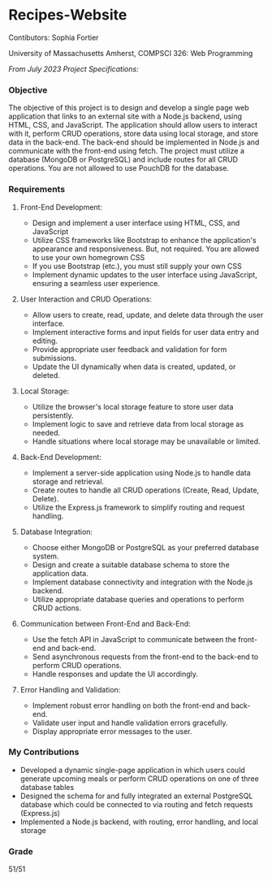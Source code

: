 # Recipes-Website

Contibutors: Sophia Fortier

University of Massachusetts Amherst, COMPSCI 326: Web Programming

*From July 2023 Project Specifications:*

### Objective
The objective of this project is to design and develop a single page web application that links to an external site with a Node.js backend, using HTML, CSS, and JavaScript. The application should allow users to interact with it, perform CRUD operations, store data using local storage, and store data in the back-end. The back-end should be implemented in Node.js and communicate with the front-end using fetch. The project must utilize a database (MongoDB or PostgreSQL) and include routes for all CRUD operations. You are not allowed to use PouchDB for the database.

### Requirements
1. Front-End Development:
   - Design and implement a user interface using HTML, CSS, and JavaScript
   - Utilize CSS frameworks like Bootstrap to enhance the application's appearance and responsiveness. But, not required. You are allowed to use your own homegrown CSS
   - If you use Bootstrap (etc.), you must still supply your own CSS
   - Implement dynamic updates to the user interface using JavaScript, ensuring a seamless user experience.

2. User Interaction and CRUD Operations:
   - Allow users to create, read, update, and delete data through the user interface.
   - Implement interactive forms and input fields for user data entry and editing.
   - Provide appropriate user feedback and validation for form submissions.
   - Update the UI dynamically when data is created, updated, or deleted.

3. Local Storage:
   - Utilize the browser's local storage feature to store user data persistently.
   - Implement logic to save and retrieve data from local storage as needed.
   - Handle situations where local storage may be unavailable or limited.

4. Back-End Development:
   - Implement a server-side application using Node.js to handle data storage and retrieval.
   - Create routes to handle all CRUD operations (Create, Read, Update, Delete).
   - Utilize the Express.js framework to simplify routing and request handling.

5. Database Integration:
   - Choose either MongoDB or PostgreSQL as your preferred database system.
   - Design and create a suitable database schema to store the application data.
   - Implement database connectivity and integration with the Node.js backend.
   - Utilize appropriate database queries and operations to perform CRUD actions.

6. Communication between Front-End and Back-End:
   - Use the fetch API in JavaScript to communicate between the front-end and back-end.
   - Send asynchronous requests from the front-end to the back-end to perform CRUD operations.
   - Handle responses and update the UI accordingly.

7. Error Handling and Validation:
   - Implement robust error handling on both the front-end and back-end.
   - Validate user input and handle validation errors gracefully.
   - Display appropriate error messages to the user.

### My Contributions
   - Developed a dynamic single-page application in which users could generate upcoming meals or perform CRUD operations on one of three database tables
   - Designed the schema for and fully integrated an external PostgreSQL database which could be connected to via routing and fetch requests (Express.js)
   - Implemented a Node.js backend, with routing, error handling, and local storage

### Grade
51/51
